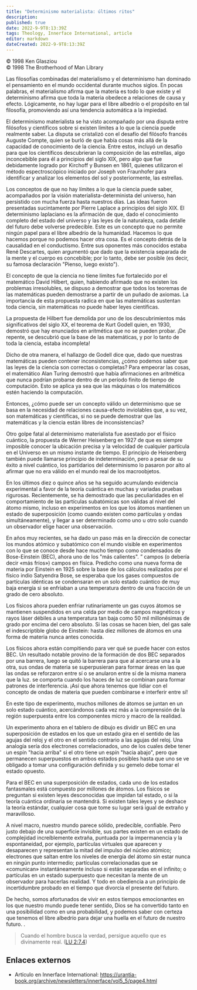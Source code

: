 ```yaml
---
title: "Determinismo materialista: últimos ritos"
description: 
published: true
date: 2022-9-9T8:13:39Z
tags: Theology, Innerface International, article
editor: markdown
dateCreated: 2022-9-9T8:13:39Z
---
```


<p class="v-card v-sheet theme--light grey lighten-3 px-2">© 1998 Ken Glasziou<br>© 1998 The Brotherhood of Man Library</p>

Las filosofías combinadas del materialismo y el determinismo han dominado el pensamiento en el mundo occidental durante muchos siglos. En pocas palabras, el materialismo afirma que la materia es todo lo que existe y el determinismo afirma que toda la materia obedece a relaciones de causa y efecto. Lógicamente, no hay lugar para el libre albedrío o el propósito en tal filosofía, promoviendo así una tendencia automática a la impiedad.

El determinismo materialista se ha visto acompañado por una disputa entre filósofos y científicos sobre si existen límites a lo que la ciencia puede realmente saber. La disputa se cristalizó con el desafío del filósofo francés Auguste Compte, quien se burló de que había cosas más allá de la capacidad de conocimiento de la ciencia. Entre estos, incluyó un desafío para que los científicos descubrieran la composición de las estrellas, algo inconcebible para él a principios del siglo XIX, pero algo que fue debidamente logrado por Kirchoff y Bunsen en 1861, quienes utilizaron el método espectroscópico iniciado por Joseph von Fraunhofer para identificar y analizar los elementos del sol y posteriormente, las estrellas.

Los conceptos de que no hay límites a lo que la ciencia puede saber, acompañados por la visión materialista-determinista del universo, han persistido con mucha fuerza hasta nuestros días. Las ideas fueron presentadas sucintamente por Pierre Laplace a principios del siglo XIX. El determinismo laplaciano es la afirmación de que, dado el conocimiento completo del estado del universo y las leyes de la naturaleza, cada detalle del futuro debe volverse predecible. Este es un concepto que no permite ningún papel para el libre albedrío de la humanidad. Hacemos lo que hacemos porque no podemos hacer otra cosa. Es el concepto detrás de la causalidad en el conductismo. Entre sus oponentes más conocidos estaba René Descartes, quien argumentó que dado que la existencia separada de la mente y el cuerpo es concebible; por lo tanto, debe ser posible (es decir, su famosa declaración "Pienso, luego existo").

El concepto de que la ciencia no tiene límites fue fortalecido por el matemático David Hilbert, quien, habiendo afirmado que no existen los problemas irresolubles, se dispuso a demostrar que todos los teoremas de las matemáticas pueden demostrarse a partir de un puñado de axiomas. La importancia de esta propuesta radica en que las matemáticas sustentan toda ciencia, sin matemáticas no puede haber leyes científicas.

La propuesta de Hilbert fue demolida por uno de los descubrimientos más significativos del siglo XX, el teorema de Kurt Godell quien, en 1930, demostró que hay enunciados en aritmética que no se pueden probar. ¡De repente, se descubrió que la base de las matemáticas, y por lo tanto de toda la ciencia, estaba incompleta!

Dicho de otra manera, el hallazgo de Godell dice que, dado que nuestras matemáticas pueden contener inconsistencias, ¿cómo podemos saber que las leyes de la ciencia son correctas o completas? Para empeorar las cosas, el matemático Alan Turing demostró que había afirmaciones en aritmética que nunca podrían probarse dentro de un período finito de tiempo de computación. Esto se aplica ya sea que las máquinas o los matemáticos estén haciendo la computación.

Entonces, ¿cómo puede ser un concepto válido un determinismo que se basa en la necesidad de relaciones causa-efecto inviolables que, a su vez, son matemáticas y científicas, si no se puede demostrar que las matemáticas y la ciencia están libres de inconsistencias?

Otro golpe fatal al determinismo materialista fue asestado por el físico cuántico, la propuesta de Werner Heisenberg en 1927 de que es siempre imposible conocer la ubicación precisa y la velocidad de cualquier partícula en el Universo en un mismo instante de tiempo. El principio de Heisenberg también puede llamarse principio de indeterminación, pero a pesar de su éxito a nivel cuántico, los partidarios del determinismo lo pasaron por alto al afirmar que no era válido en el mundo real de los macroobjetos.

En los últimos diez o quince años se ha seguido acumulando evidencia experimental a favor de la teoría cuántica en muchas y variadas pruebas rigurosas. Recientemente, se ha demostrado que las peculiaridades en el comportamiento de las partículas subatómicas son válidas al nivel del átomo mismo, incluso en experimentos en los que los átomos mantienen un estado de superposición (como cuando existen como partículas y ondas simultáneamente), y llegar a ser determinado como uno u otro solo cuando un observador elige hacer una observación.

En años muy recientes, se ha dado un paso más en la dirección de conectar los mundos atómico y subatómico con el mundo visible en experimentos con lo que se conoce desde hace mucho tiempo como condensados ​​de Bose-Einstein (BEC), ahora uno de los "más calientes". ” campos (o debería decir «más fríos») campos en física. Predicho como una nueva forma de materia por Einstein en 1925 sobre la base de los cálculos realizados por el físico indio Satyendra Bose, se esperaba que los gases compuestos de partículas idénticas se condensaran en un solo estado cuántico de muy baja energía si se enfriaban a una temperatura dentro de una fracción de un grado de cero absoluto.

Los físicos ahora pueden enfriar rutinariamente un gas cuyos átomos se mantienen suspendidos en una celda por medio de campos magnéticos y rayos láser débiles a una temperatura tan baja como 50 mil millonésimas de grado por encima del cero absoluto. Si las cosas se hacen bien, del gas sale el indescriptible globo de Einstein: hasta diez millones de átomos en una forma de materia nunca antes conocida.

Los físicos ahora están compitiendo para ver qué se puede hacer con estos BEC. Un resultado notable provino de la formación de dos BEC separados por una barrera, luego se quitó la barrera para que al acercarse una a la otra, sus ondas de materia se superpusieran para formar áreas en las que las ondas se reforzaron entre sí o se anularon entre sí de la misma manera que la luz. se comporta cuando los haces de luz se combinan para formar patrones de interferencia. ¡Así que ahora tenemos que lidiar con el concepto de ondas de materia que pueden combinarse e interferir entre sí!

En este tipo de experimento, muchos millones de átomos se juntan en un solo estado cuántico, acercándonos cada vez más a la comprensión de la región superpuesta entre los componentes micro y macro de la realidad.

Un experimento ahora en el tablero de dibujo es dividir un BEC en una superposición de estados en los que un estado gira en el sentido de las agujas del reloj y el otro en el sentido contrario a las agujas del reloj. Una analogía sería dos electrones correlacionados, uno de los cuales debe tener un espín "hacia arriba" si el otro tiene un espín "hacia abajo", pero que permanecen superpuestos en ambos estados posibles hasta que uno se ve obligado a tomar una configuración definida y su gemelo debe tomar el estado opuesto.

Para el BEC en una superposición de estados, cada uno de los estados fantasmales está compuesto por millones de átomos. Los físicos se preguntan si existen leyes desconocidas que impidan tal estado, o si la teoría cuántica ordinaria se mantendrá. Si existen tales leyes y se deshace la teoría estándar, cualquier cosa que tome su lugar será igual de extraño y maravilloso.

A nivel macro, nuestro mundo parece sólido, predecible, confiable. Pero justo debajo de una superficie invisible, sus partes existen en un estado de complejidad increíblemente extraña, puntuada por la impermanencia y la espontaneidad, por ejemplo, partículas virtuales que aparecen y desaparecen y representan la mitad del impulso del núcleo atómico; electrones que saltan entre los niveles de energía del átomo sin estar nunca en ningún punto intermedio; partículas correlacionadas que se «comunican» instantáneamente incluso si están separadas en el infinito; o partículas en un estado superpuesto que necesitan la mente de un observador para hacerlas realidad. Y todo en obediencia a un principio de incertidumbre probado en el tiempo que divorcia el presente del futuro.

De hecho, somos afortunados de vivir en estos tiempos emocionantes en los que nuestro mundo puede tener sentido, Dios se ha convertido tanto en una posibilidad como en una probabilidad, y podemos saber con certeza que tenemos el libre albedrío para dejar una huella en el futuro de nuestro futuro. .

> Cuando el hombre busca la verdad, persigue aquello que es divinamente real. ([LU 2:7.4](/es/The_Urantia_Book/2#p7_4))

## Enlaces externos

- Artículo en Innerface International: https://urantia-book.org/archive/newsletters/innerface/vol5_5/page4.html


